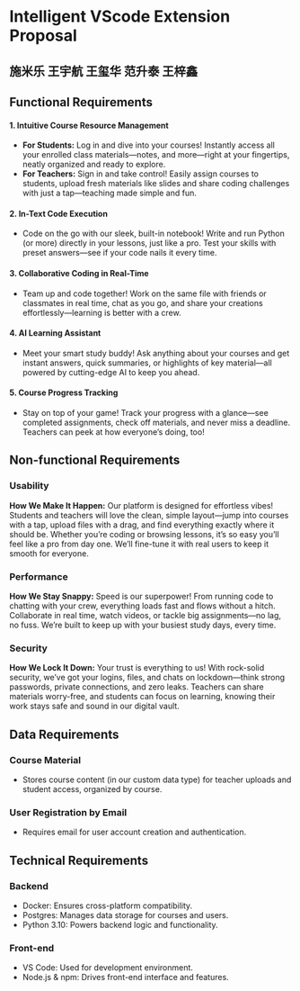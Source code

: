 # Intelligent VScode Extension Proposal

## 施米乐 王宇航 王玺华 范升泰 王梓鑫

## Functional Requirements

#### 1. **Intuitive Course Resource Management**

- **For Students:**
   Log in and dive into your courses! Instantly access all your enrolled class materials—notes, and more—right at your fingertips, neatly organized and ready to explore.
- **For Teachers:**
   Sign in and take control! Easily assign courses to students, upload fresh materials like slides and share coding challenges with just a tap—teaching made simple and fun.

#### 2. **In-Text Code Execution**

- Code on the go with our sleek, built-in notebook! Write and run Python (or more) directly in your lessons, just like a pro. Test your skills with preset answers—see if your code nails it every time.

#### 3. **Collaborative Coding in Real-Time**

- Team up and code together! Work on the same file with friends or classmates in real time, chat as you go, and share your creations effortlessly—learning is better with a crew.

#### 4. **AI Learning Assistant**

- Meet your smart study buddy! Ask anything about your courses and get instant answers, quick summaries, or highlights of key material—all powered by cutting-edge AI to keep you ahead.

#### 5. **Course Progress Tracking**

- Stay on top of your game! Track your progress with a glance—see completed assignments, check off materials, and never miss a deadline. Teachers can peek at how everyone’s doing, too!


## Non-functional Requirements

### Usability

**How We Make It Happen:**
 Our platform is designed for effortless vibes! Students and teachers will love the clean, simple layout—jump into courses with a tap, upload files with a drag, and find everything exactly where it should be. Whether you’re coding or browsing lessons, it’s so easy you’ll feel like a pro from day one. We’ll fine-tune it with real users to keep it smooth for everyone.

### Performance

**How We Stay Snappy:**
 Speed is our superpower! From running code to chatting with your crew, everything loads fast and flows without a hitch. Collaborate in real time, watch videos, or tackle big assignments—no lag, no fuss. We’re built to keep up with your busiest study days, every time.

### Security

**How We Lock It Down:**
 Your trust is everything to us! With rock-solid security, we’ve got your logins, files, and chats on lockdown—think strong passwords, private connections, and zero leaks. Teachers can share materials worry-free, and students can focus on learning, knowing their work stays safe and sound in our digital vault.

## Data Requirements

### Course Material

- Stores course content (in our custom data type) for teacher uploads and student access, organized by course.

### User Registration by Email

- Requires email for user account creation and authentication.

## Technical Requirements

### Backend

- Docker: Ensures cross-platform compatibility.
- Postgres: Manages data storage for courses and users.
- Python 3.10: Powers backend logic and functionality.

### Front-end

- VS Code: Used for development environment.
- Node.js & npm: Drives front-end interface and features.
